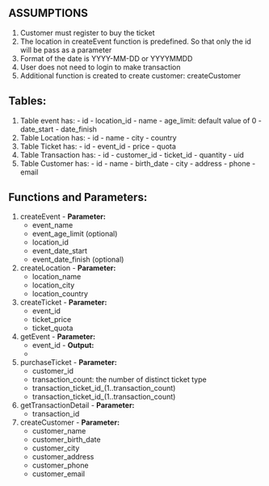 ## ASSUMPTIONS
  1. Customer must register to buy the ticket
  2. The location in createEvent function is predefined. So that only the id will be pass as a parameter
  3. Format of the date is YYYY-MM-DD or YYYYMMDD
  4. User does not need to login to make transaction
  5. Additional function is created to create customer: createCustomer

## Tables:
  1. Table event has:
    - id
    - location_id
    - name
    - age_limit: default value of 0
    - date_start
    - date_finish
  2. Table Location has:
    - id
    - name
    - city
    - country
  3. Table Ticket has:
    - id
    - event_id
    - price
    - quota
  4. Table Transaction has:
    - id
    - customer_id
    - ticket_id
    - quantity
    - uid
  5. Table Customer has:
    - id
    - name
    - birth_date
    - city
    - address
    - phone
    - email

## Functions and Parameters:
  1. createEvent
    - **Parameter:**
      - event_name
      - event_age_limit (optional)
      - location_id
      - event_date_start
      - event_date_finish (optional)
  2. createLocation
    - **Parameter:**
      - location_name
      - location_city
      - location_country
  3. createTicket
    - **Parameter:**
      - event_id
      - ticket_price
      - ticket_quota
  4. getEvent
    - **Parameter:**
      - event_id
    - **Output:**
      -
  5. purchaseTicket
    - **Parameter:**
      - customer_id
      - transaction_count: the number of distinct ticket type
      - transaction_ticket_id_(1..transaction_count)
      - transaction_ticket_id_(1..transaction_count)
  6. getTransactionDetail
    - **Parameter:**
      - transaction_id
  7. createCustomer
    - **Parameter:**
      - customer_name
      - customer_birth_date
      - customer_city
      - customer_address
      - customer_phone
      - customer_email
